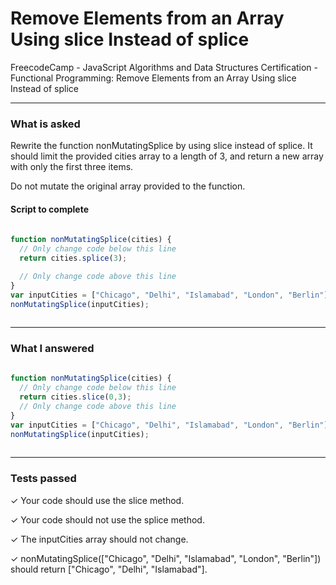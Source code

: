 # Remove Elements from an Array Using slice Instead of splice
FreecodeCamp - JavaScript Algorithms and Data Structures Certification - Functional Programming: Remove Elements from an Array Using slice Instead of splice


---


### What is asked

Rewrite the function nonMutatingSplice by using slice instead of splice. It should limit the provided cities array to a length of 3, and return a new array with only the first three items.

Do not mutate the original array provided to the function.

#### Script to complete

```javascript  
  
function nonMutatingSplice(cities) {
  // Only change code below this line
  return cities.splice(3);

  // Only change code above this line
}
var inputCities = ["Chicago", "Delhi", "Islamabad", "London", "Berlin"];
nonMutatingSplice(inputCities);
  

```

---


### What I answered

```javascript  
  
function nonMutatingSplice(cities) {
  // Only change code below this line
  return cities.slice(0,3);
  // Only change code above this line
}
var inputCities = ["Chicago", "Delhi", "Islamabad", "London", "Berlin"];
nonMutatingSplice(inputCities);
  

```

---


### Tests passed

✓ Your code should use the slice method.

✓ Your code should not use the splice method.

✓ The inputCities array should not change.

✓ nonMutatingSplice(["Chicago", "Delhi", "Islamabad", "London", "Berlin"]) should return ["Chicago", "Delhi", "Islamabad"].